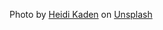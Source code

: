 <span>Photo by <a href="https://unsplash.com/@infinitexplorer?utm_source=unsplash&amp;utm_medium=referral&amp;utm_content=creditCopyText">Heidi Kaden</a> on <a href="https://unsplash.com/s/photos/vintage-cafe?utm_source=unsplash&amp;utm_medium=referral&amp;utm_content=creditCopyText">Unsplash</a></span>